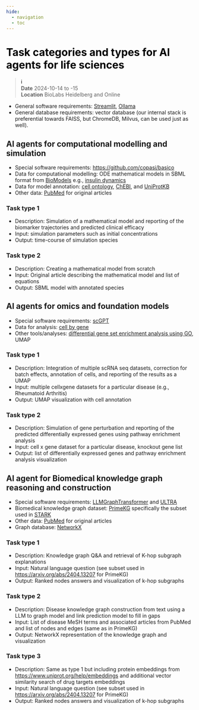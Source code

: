 ```yaml
---
hide:
  - navigation
  - toc
---
```


# <font color=black>Task categories and types for AI agents for life sciences</font>
> <font color=black>ℹ️</font><br>
> **Date** 2024-10-14 to -15<br>
> **Location** BioLabs Heidelberg and Online<br>

- General software requirements: [Streamlit](https://streamlit.io/), [Ollama](https://ollama.com/)
- General database requirements: vector database (our internal stack is preferential towards FAISS, but ChromeDB, Milvus, can be used just as well).

## AI agents for computational modelling and simulation
- Special software requirements: https://github.com/copasi/basico
- Data for computational modelling: ODE mathematical models in SBML format from [BioModels](https://www.ebi.ac.uk/biomodels/) e.g., [insulin dynamics](https://www.ebi.ac.uk/biomodels/BIOMD0000000482)
- Data for model annotation: [cell ontology](https://bioportal.bioontology.org/ontologies/CL), [ChEBI](https://www.ebi.ac.uk/chebi/aboutChebiForward.do), and [UniProtKB](https://www.uniprot.org/)
- Other data: [PubMed](https://pubmed.ncbi.nlm.nih.gov/) for original articles

### Task type 1
- Description: Simulation of a mathematical model and reporting of the biomarker trajectories and predicted clinical efficacy
- Input: simulation parameters such as initial concentrations
- Output: time-course of simulation species

### Task type 2
- Description: Creating a mathematical model from scratch
- Input: Original article describing the mathematical model and list of equations
- Output: SBML model with annotated species

## AI agents for omics and foundation models
- Special software requirements: [scGPT](https://www.nature.com/articles/s41592-024-02201-0)
- Data for analysis: [cell by gene](https://cellxgene.cziscience.com/)
- Other tools/analyses: [differential gene set enrichment analysis using GO](https://amigo.geneontology.org/amigo), UMAP

### Task type 1
- Description: Integration of multiple scRNA seq datasets, correction for batch effects, annotation of cells, and reporting of the results as a UMAP
- Input: multiple cellxgene datasets for a particular disease (e.g., Rheumatoid Arthritis)
- Output: UMAP visualization with cell annotation

### Task type 2
- Description: Simulation of gene perturbation and reporting of the predicted differentially expressed genes using pathway enrichment analysis
- Input: cell x gene dataset for a particular disease, knockout gene list
- Output: list of differentially expressed genes and pathway enrichment analysis visualization

## AI agent for Biomedical knowledge graph reasoning and construction
- Special software requirements: [LLMGraphTransformer](https://api.python.langchain.com/en/latest/graph_transformers/langchain_experimental.graph_transformers.llm.LLMGraphTransformer.html) and [ULTRA](https://github.com/DeepGraphLearning/ULTRA)
- Biomedical knowledge graph dataset: [PrimeKG](https://github.com/mims-harvard/PrimeKG) specifically the subset used in [STARK](https://github.com/snap-stanford/stark)
- Other data: [PubMed](https://pubmed.ncbi.nlm.nih.gov/) for original articles
- Graph database: [NetworkX](https://networkx.org/)

### Task type 1
- Description: Knowledge graph Q&A and retrieval of K-hop subgraph explanations
- Input: Natural language question (see subset used in https://arxiv.org/abs/2404.13207 for PrimeKG)
- Output: Ranked nodes answers and visualization of k-hop subgraphs

### Task type 2
- Description: Disease knowledge graph construction from text using a LLM to graph model and link prediction model to fill in gaps
- Input: List of disease MeSH terms and associated articles from PubMed and list of nodes and edges (same as in PrimeKG)
- Output: NetworkX representation of the knowledge graph and visualization

### Task type 3
- Description: Same as type 1 but including protein embeddings from https://www.uniprot.org/help/embeddings and additional vector similarity search of drug targets embeddings 
- Input: Natural language question (see subset used in https://arxiv.org/abs/2404.13207 for PrimeKG)
- Output: Ranked nodes answers and visualization of k-hop subgraphs